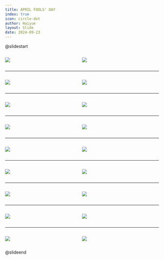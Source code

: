 ```yaml
---
title: APRIL FOOLS' DAY
index: true
icon: circle-dot
author: Haiyue
layout: Slide
date: 2024-09-23
---
```

 
@slidestart

<div style="display:flex">
<div style="flex:1">

![](/reading/english/Level-P/APRIL%20FOOLS'%20DAY/001.webp)
</div>
<div style="flex:1">

![](/reading/english/Level-P/APRIL%20FOOLS'%20DAY/002.webp)
</div>
</div>

---

<div style="display:flex">
<div style="flex:1">

![](/reading/english/Level-P/APRIL%20FOOLS'%20DAY/003.webp)
</div>
<div style="flex:1">

![](/reading/english/Level-P/APRIL%20FOOLS'%20DAY/004.webp)
</div>
</div>

---

<div style="display:flex">
<div style="flex:1">

![](/reading/english/Level-P/APRIL%20FOOLS'%20DAY/005.webp)
</div>
<div style="flex:1">

![](/reading/english/Level-P/APRIL%20FOOLS'%20DAY/006.webp)
</div>
</div>

---

<div style="display:flex">
<div style="flex:1">

![](/reading/english/Level-P/APRIL%20FOOLS'%20DAY/007.webp)
</div>
<div style="flex:1">

![](/reading/english/Level-P/APRIL%20FOOLS'%20DAY/008.webp)
</div>
</div>

---

<div style="display:flex">
<div style="flex:1">

![](/reading/english/Level-P/APRIL%20FOOLS'%20DAY/009.webp)
</div>
<div style="flex:1">

![](/reading/english/Level-P/APRIL%20FOOLS'%20DAY/010.webp)
</div>
</div>

---

<div style="display:flex">
<div style="flex:1">

![](/reading/english/Level-P/APRIL%20FOOLS'%20DAY/011.webp)
</div>
<div style="flex:1">

![](/reading/english/Level-P/APRIL%20FOOLS'%20DAY/012.webp)
</div>
</div>

---

<div style="display:flex">
<div style="flex:1">

![](/reading/english/Level-P/APRIL%20FOOLS'%20DAY/013.webp)
</div>
<div style="flex:1">

![](/reading/english/Level-P/APRIL%20FOOLS'%20DAY/014.webp)
</div>
</div>

---

<div style="display:flex">
<div style="flex:1">

![](/reading/english/Level-P/APRIL%20FOOLS'%20DAY/015.webp)
</div>
<div style="flex:1">

![](/reading/english/Level-P/APRIL%20FOOLS'%20DAY/016.webp)
</div>
</div>

---

<div style="display:flex">
<div style="flex:1">

![](/reading/english/Level-P/APRIL%20FOOLS'%20DAY/017.webp)
</div>
<div style="flex:1">

![](/reading/english/Level-P/APRIL%20FOOLS'%20DAY/018.webp)
</div>
</div>

@slideend